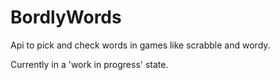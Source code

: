 # BordlyWords
Api to pick and check words in games like scrabble and wordy.

Currently in a 'work in progress' state.
